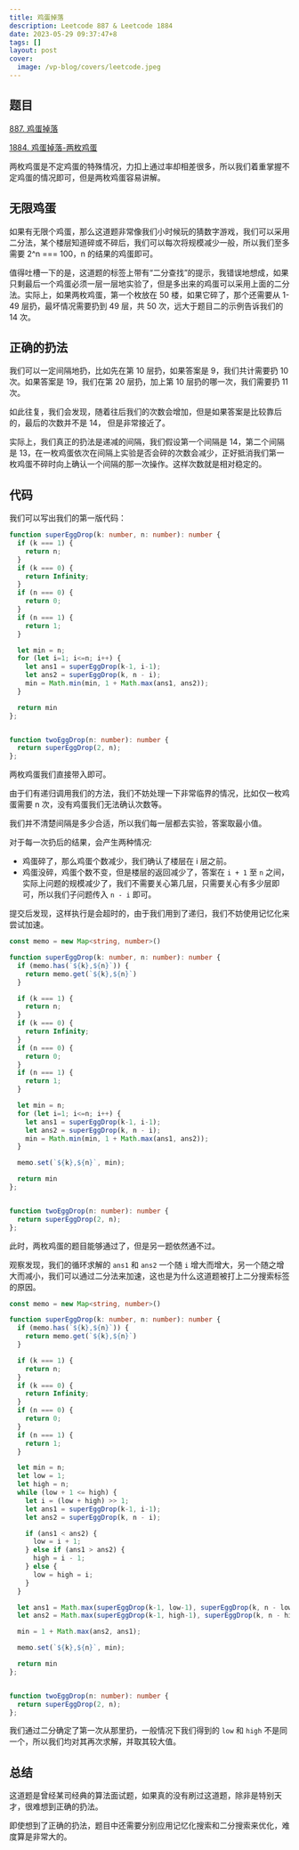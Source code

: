 ```yaml
---
title: 鸡蛋掉落
description: Leetcode 887 & Leetcode 1884
date: 2023-05-29 09:37:47+8
tags: []
layout: post
cover:
  image: /vp-blog/covers/leetcode.jpeg
---
```


## 题目

[887. 鸡蛋掉落](https://leetcode.cn/problems/super-egg-drop/)

[1884. 鸡蛋掉落-两枚鸡蛋](https://leetcode.cn/problems/egg-drop-with-2-eggs-and-n-floors/)

两枚鸡蛋是不定鸡蛋的特殊情况，力扣上通过率却相差很多，所以我们着重掌握不定鸡蛋的情况即可，但是两枚鸡蛋容易讲解。


## 无限鸡蛋

如果有无限个鸡蛋，那么这道题非常像我们小时候玩的猜数字游戏，我们可以采用二分法，某个楼层知道碎或不碎后，我们可以每次将规模减少一般，所以我们至多需要  2^n === 100，n 的结果的鸡蛋即可。

值得吐槽一下的是，这道题的标签上带有“二分查找”的提示，我错误地想成，如果只剩最后一个鸡蛋必须一层一层地实验了，但是多出来的鸡蛋可以采用上面的二分法。实际上，如果两枚鸡蛋，第一个枚放在 50 楼，如果它碎了，那个还需要从 1-49 层扔，最坏情况需要扔到 49 层，共 50 次，远大于题目二的示例告诉我们的 14 次。


## 正确的扔法

我们可以一定间隔地扔，比如先在第 10 层扔，如果答案是 9，我们共计需要扔 10 次。如果答案是 19，我们在第 20 层扔，加上第 10 层扔的哪一次，我们需要扔 11 次。

如此往复，我们会发现，随着往后我们的次数会增加，但是如果答案是比较靠后的，最后的次数并不是 14， 但是非常接近了。

实际上，我们真正的扔法是递减的间隔，我们假设第一个间隔是 14，第二个间隔是 13，在一枚鸡蛋依次在间隔上实验是否会碎的次数会减少，正好抵消我们第一枚鸡蛋不碎时向上确认一个间隔的那一次操作。这样次数就是相对稳定的。


## 代码

我们可以写出我们的第一版代码：

```typescript
function superEggDrop(k: number, n: number): number {
  if (k === 1) {
    return n;
  }
  if (k === 0) {
    return Infinity;
  }
  if (n === 0) {
    return 0;
  }
  if (n === 1) {
    return 1;
  }

  let min = n;
  for (let i=1; i<=n; i++) {
    let ans1 = superEggDrop(k-1, i-1);
    let ans2 = superEggDrop(k, n - i);
    min = Math.min(min, 1 + Math.max(ans1, ans2));
  }

  return min
};


function twoEggDrop(n: number): number {
  return superEggDrop(2, n);
};
```

两枚鸡蛋我们直接带入即可。

由于们有递归调用我们的方法，我们不妨处理一下非常临界的情况，比如仅一枚鸡蛋需要 n 次，没有鸡蛋我们无法确认次数等。

我们并不清楚间隔是多少合适，所以我们每一层都去实验，答案取最小值。

对于每一次扔后的结果，会产生两种情况:

- 鸡蛋碎了，那么鸡蛋个数减少，我们确认了楼层在 i 层之前。
- 鸡蛋没碎，鸡蛋个数不变，但是楼层的返回减少了，答案在 `i + 1` 至 `n` 之间，实际上问题的规模减少了，我们不需要关心第几层，只需要关心有多少层即可，所以我们子问题传入 `n - i` 即可。

提交后发现，这样执行是会超时的，由于我们用到了递归，我们不妨使用记忆化来尝试加速。

```typescript
const memo = new Map<string, number>()

function superEggDrop(k: number, n: number): number {
  if (memo.has(`${k},${n}`)) {
    return memo.get(`${k},${n}`)
  }

  if (k === 1) {
    return n;
  }
  if (k === 0) {
    return Infinity;
  }
  if (n === 0) {
    return 0;
  }
  if (n === 1) {
    return 1;
  }

  let min = n;
  for (let i=1; i<=n; i++) {
    let ans1 = superEggDrop(k-1, i-1);
    let ans2 = superEggDrop(k, n - i);
    min = Math.min(min, 1 + Math.max(ans1, ans2));
  }

  memo.set(`${k},${n}`, min);

  return min
};


function twoEggDrop(n: number): number {
  return superEggDrop(2, n);
};
```

此时，两枚鸡蛋的题目能够通过了，但是另一题依然通不过。

观察发现，我们的循环求解的 `ans1` 和 `ans2` 一个随 `i` 增大而增大，另一个随之增大而减小，我们可以通过二分法来加速，这也是为什么这道题被打上二分搜索标签的原因。

```typescript
const memo = new Map<string, number>()

function superEggDrop(k: number, n: number): number {
  if (memo.has(`${k},${n}`)) {
    return memo.get(`${k},${n}`)
  }

  if (k === 1) {
    return n;
  }
  if (k === 0) {
    return Infinity;
  }
  if (n === 0) {
    return 0;
  }
  if (n === 1) {
    return 1;
  }

  let min = n;
  let low = 1;
  let high = n;
  while (low + 1 <= high) {
    let i = (low + high) >> 1;
    let ans1 = superEggDrop(k-1, i-1);
    let ans2 = superEggDrop(k, n - i);

    if (ans1 < ans2) {
      low = i + 1;
    } else if (ans1 > ans2) {
      high = i - 1;
    } else {
      low = high = i;
    }
  }

  let ans1 = Math.max(superEggDrop(k-1, low-1), superEggDrop(k, n - low));
  let ans2 = Math.max(superEggDrop(k-1, high-1), superEggDrop(k, n - high));

  min = 1 + Math.max(ans2, ans1);

  memo.set(`${k},${n}`, min);

  return min
};


function twoEggDrop(n: number): number {
  return superEggDrop(2, n);
};
```

我们通过二分确定了第一次从那里扔，一般情况下我们得到的 `low` 和 `high` 不是同一个，所以我们均对其再次求解，并取其较大值。


## 总结

这道题是曾经某司经典的算法面试题，如果真的没有刷过这道题，除非是特别天才，很难想到正确的扔法。

即使想到了正确的扔法，题目中还需要分别应用记忆化搜索和二分搜索来优化，难度算是非常大的。
